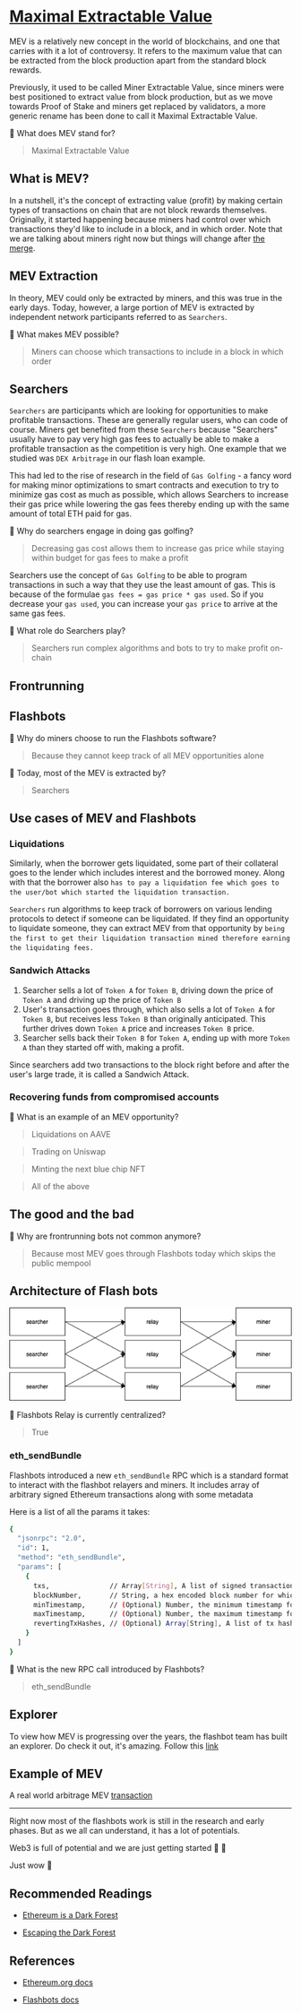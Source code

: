 # [Maximal Extractable Value](https://learnweb3.io/courses/c446d19f-a25d-42c6-b3e4-4311c5040587/lessons/b3dbf8e4-f774-46c7-ae7f-72c5e75374bc)

MEV is a relatively new concept in the world of blockchains, and one that carries with it a lot of controversy. It refers to the maximum value that can be extracted from the block production apart from the standard block rewards.

Previously, it used to be called Miner Extractable Value, since miners were best positioned to extract value from block production, but as we move towards Proof of Stake and miners get replaced by validators, a more generic rename has been done to call it Maximal Extractable Value.

🤔 What does MEV stand for?

> Maximal Extractable Value
## What is MEV?

In a nutshell, it's the concept of extracting value (profit) by making certain types of transactions on chain that are not block rewards themselves. Originally, it started happening because miners had control over which transactions they'd like to include in a block, and in which order. Note that we are talking about miners right now but things will change after [the merge](https://ethereum.org/en/upgrades/merge/).

## MEV Extraction

In theory, MEV could only be extracted by miners, and this was true in the early days. Today, however, a large portion of MEV is extracted by independent network participants referred to as `Searchers`. 

🤔 What makes MEV possible?

> Miners can choose which transactions to include in a block in which order

## Searchers

`Searchers` are participants which are looking for opportunities to make profitable transactions. These are generally regular users, who can code of course. Miners get benefited from these `Searchers` because "Searchers" usually have to pay very high gas fees to actually be able to make a profitable transaction as the competition is very high. One example that we studied was `DEX Arbitrage` in our flash loan example.

This had led to the rise of research in the field of `Gas Golfing` - a fancy word for making minor optimizations to smart contracts and execution to try to minimize gas cost as much as possible, which allows Searchers to increase their gas price while lowering the gas fees thereby ending up with the same amount of total ETH paid for gas.


🤔 Why do searchers engage in doing gas golfing?

> Decreasing gas cost allows them to increase gas price while staying within budget for gas fees to make a profit

Searchers use the concept of `Gas Golfing` to be able to program transactions in such a way that they use the least amount of gas. This is because of the formulae `gas fees = gas price * gas used`. So if you decrease your `gas used`, you can increase your `gas price` to arrive at the same gas fees.

🤔 What role do Searchers play?

> Searchers run complex algorithms and bots to try to make profit on-chain

## Frontrunning

## Flashbots

🤔 Why do miners choose to run the Flashbots software?

> Because they cannot keep track of all MEV opportunities alone


🤔 Today, most of the MEV is extracted by?

> Searchers

## Use cases of MEV and Flashbots

### Liquidations

Similarly, when the borrower gets liquidated, some part of their collateral goes to the lender which includes interest and the borrowed money. Along with that the borrower also `has to pay a liquidation fee which goes to the user/bot which started the liquidation transaction.`

`Searchers` run algorithms to keep track of borrowers on various lending protocols to detect if someone can be liquidated. If they find an opportunity to liquidate someone, they can extract MEV from that opportunity by `being the first to get their liquidation transaction mined therefore earning the liquidating fees.`

### Sandwich Attacks

1. Searcher sells a lot of `Token A` for `Token B`, driving down the price of `Token A` and driving up the price of `Token B`
2. User's transaction goes through, which also sells a lot of `Token A` for `Token B`, but receives less `Token B` than originally anticipated. This further drives down `Token A` price and increases `Token B` price.
3. Searcher sells back their `Token B` for `Token A`, ending up with more `Token A` than they started off with, making a profit.

Since searchers add two transactions to the block right before and after the user's large trade, it is called a Sandwich Attack.

### Recovering funds from compromised accounts

🤔 What is an example of an MEV opportunity?

> Liquidations on AAVE

> Trading on Uniswap

> Minting the next blue chip NFT

> All of the above

## The good and the bad

🤔 Why are frontrunning bots not common anymore?

> Because most MEV goes through Flashbots today which skips the public mempool

## Architecture of Flash bots

![Architecture of Flash bots!](./images/architecture_of_flash_bots.png "Architecture of Flash bots")

🤔 Flashbots Relay is currently centralized?

> True

### eth_sendBundle

Flashbots introduced a new `eth_sendBundle` RPC which is a standard format to interact with the flashbot relayers and miners. It includes array of arbitrary signed Ethereum transactions along with some metadata

Here is a list of all the params it takes:

```sh
{
  "jsonrpc": "2.0",
  "id": 1,
  "method": "eth_sendBundle",
  "params": [
    {
      txs,               // Array[String], A list of signed transactions to execute in an atomic bundle
      blockNumber,       // String, a hex encoded block number for which this bundle is valid on
      minTimestamp,      // (Optional) Number, the minimum timestamp for which this bundle is valid, in seconds since the unix epoch
      maxTimestamp,      // (Optional) Number, the maximum timestamp for which this bundle is valid, in seconds since the unix epoch
      revertingTxHashes, // (Optional) Array[String], A list of tx hashes that are allowed to revert
    }
  ]
}
```

🤔 What is the new RPC call introduced by Flashbots?

> eth_sendBundle

## Explorer

To view how MEV is progressing over the years, the flashbot team has built an explorer. Do check it out, it's amazing. Follow this [link](https://explore.flashbots.net/)

## Example of MEV

A real world arbitrage MEV [transaction](https://etherscan.io/tx/0x2bde6e654eb93c990ae5b50a75ce66ef89ea77fb05836d7f347a8409f141599f)

---

Right now most of the flashbots work is still in the research and early phases. But as we all can understand, it has a lot of potentials.

Web3 is full of potential and we are just getting started 🚀 👀

Just wow 🤯

## Recommended Readings

- [Ethereum is a Dark Forest](https://www.paradigm.xyz/2020/08/ethereum-is-a-dark-forest)

- [Escaping the Dark Forest](https://samczsun.com/escaping-the-dark-forest/)

## References

- [Ethereum.org docs](https://ethereum.org/en/developers/docs/mev/)

- [Flashbots docs](https://docs.flashbots.net/flashbots-auction/overview)